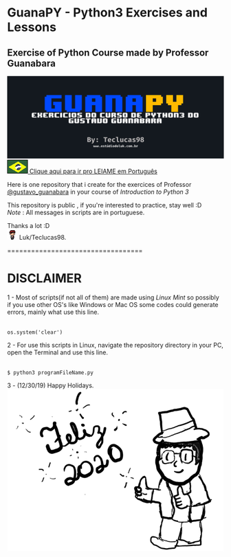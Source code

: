 # GuanaPY - Python3 Exercises and Lessons
## Exercise of Python Course made by Professor Guanabara
![capaDoGuanaPY](img/capa.png)   
[![](img/brasil.png)  Clique aqui para ir pro LEIAME em Português](README.md)

Here is one repository that i create for the exercices of Professor [@gustavo_guanabara](https://www.youtube.com/user/cursosemvideo) in your course of _Introduction to Python 3_
   
This repository is public , if you're interested to practice, stay well :D   
*Note* : All messages in scripts are in portuguese.    
   
Thanks a lot :D   
![LukZinho](img/Meet.gif)  Luk/Teclucas98.  

==================================
# DISCLAIMER   

1 - Most of scripts(if not all of them) are made using *Linux Mint* so possibly if you use other OS's like Windows or Mac OS some codes could generate errors, mainly what use this line.   
```

os.system('clear')   

```
2 - For use this scripts in Linux, navigate the repository directory in your PC, open the Terminal and use this line.   

```

$ python3 programFileName.py

```    
3 - (12/30/19) Happy Holidays.   
![FelizAnoNovo](img/feliz2020.png)